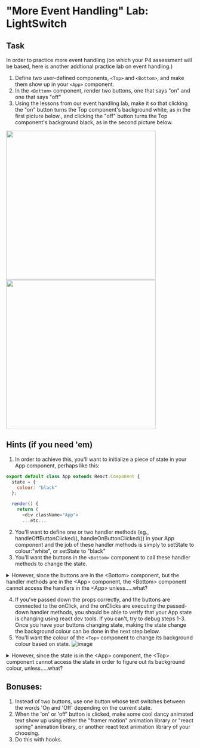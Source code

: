 # "More Event Handling" Lab: LightSwitch

## Task

In order to practice more event handling (on which your P4 assessment will be based, here is another addtional practice lab on event handling.)

1. Define two user-defined components, `<Top>` and `<Bottom>`, and make them show up in your `<App>` component.
2. In the `<Bottom>` component, render two buttons, one that says "on" and one that says "off"
3. Using the lessons from our event handling lab, make it so that clicking the "on" button turns the Top component's background white, as in the first picture below., and clicking the "off" button turns the Top component's background black, as in the second picture below.

<img src="https://user-images.githubusercontent.com/24878576/115239921-3ca3e780-a0ed-11eb-8c6d-7c0b5e6ea2ee.png" height="400">

<img src="https://user-images.githubusercontent.com/24878576/115239745-1120fd00-a0ed-11eb-90ec-233af0472881.png" height="400">

## Hints (if you need 'em)

1. In order to achieve this, you'll want to initialize a piece of state in your App component, perhaps like this:
```js
export default class App extends React.Component {
  state = {
    colour: "black"
  };

  render() {
    return (
      <div className="App">
      ...etc...
```
2. You'll want to define one or two handler methods (eg., handleOffButtonClicked(), handleOnButtonClicked()) in your App component and the job of these handler methods is simply to setState to colour:"white", or setState to "black"
3. You'll want the buttons in the `<Bottom>` component to call these handler methods to change the state.

<details>
<summary>However, since the buttons are in the &lt;Bottom&gt; component, but the handler 
methods are in the &lt;App&gt; component, the &lt;Bottom&gt; component cannot access the handlers in the &lt;App&gt; unless.....what? </summary>
<p><strong>Unless you pass down the handler methods from &lt;App&gt; to &lt;Bottom&gt; **via props**, and have the handler method execute using a button onClick event.</strong></p>
</details>

4. If you've passed down the props correctly, and the buttons are connected to the onClick, and the onClicks are executing the passed-down handler methods, you should be able to verify that your App state is changing using react dev tools. If you can't, try to debug steps 1-3. Once you have your buttons changing state, making the state change the background colour can be done in the next step below.
5. You'll want the colour of the `<Top>` component to change its background colour based on state. 
![image](https://user-images.githubusercontent.com/24878576/115242211-a6bd8c00-a0ef-11eb-833d-f5b2c603765b.png)

<details>
<summary>However, since the state is in the &lt;App&gt; component, the &lt;Top&gt; component cannot access the state in order to figure out its background colour, unless.....what? </summary>
<p><strong>You have to pass down the state (ie., colour) from &lt;App&gt; to &lt;Top&gt; **via props**, and have the &lt;Top&gt; set its div style backgroundColor to be based on the incoming prop.</strong></p>
</details>

## Bonuses:

1. Instead of two buttons, use one button whose text switches between the words 'On and 'Off' depending on the current state.
2. When the 'on' or 'off' button is clicked, make some cool dancy animated text show up using either the "framer motion" animation library or "react spring" animation library, or another react text animation library of your choosing.
3. Do this with hooks.
